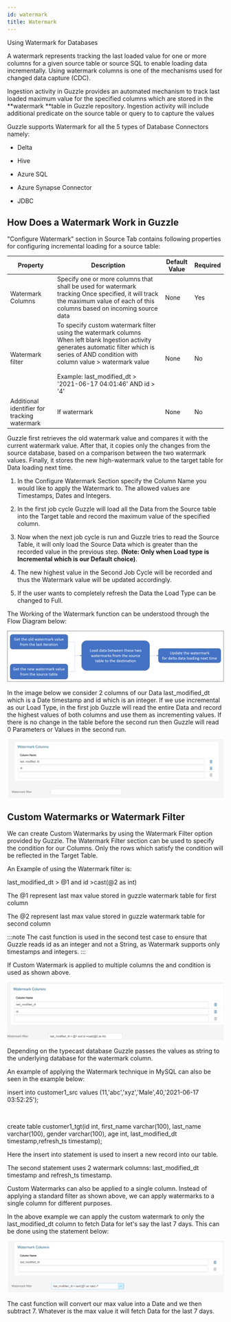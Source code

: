 ```yaml
---
id: watermark
title: Watermark
---
```


Using Watermark for Databases

A watermark represents tracking the last loaded value for one or more columns for a given source table or source SQL to enable loading data incrementally. Using watermark columns is one of the mechanisms used for changed data capture (CDC). 

Ingestion activity in Guzzle provides an automated mechanism to track last loaded maximum value for the specified columns which are stored in the **watermark **table in Guzzle repository. Ingestion activity will include additional predicate on the source table or query to to capture the values 

Guzzle supports Watermark for all the 5 types of Database Connectors namely: 

* Delta

* Hive

* Azure SQL

* Azure Synapse Connector

* JDBC

## How Does a Watermark Work in Guzzle

"Configure Watermark" section in Source Tab contains following properties for configuring  incremental loading for a source table: 

|Property|Description|Default Value|Required|
|--- |--- |--- |--- |
|Watermark Columns|Specify one or more columns that shall be used for watermark tracking Once specified, it will track the maximum value of each of this columns based on incoming source data|None|Yes|
|Watermark filter|To specify custom watermark filter using the watermark columns When left blank Ingestion activity generates automatic filter which  is series of AND condition with column value > watermark value<br/><br/>Example: last_modified_dt > '2021-06-17 04:01:46' AND id > '4'|None|No|
|Additional identifier for tracking watermark|If watermark|None|No|


Guzzle first retrieves the old watermark value and compares it with the current watermark value. After that, it copies only the changes from the source database, based on a comparison between the two watermark values. Finally, it stores the new high-watermark value to the target table for Data loading next time.

1. In the Configure Watermark Section specify the Column Name you would like to apply the Watermark to. The allowed values are Timestamps, Dates and Integers.

2. In the first job cycle Guzzle will load all the Data from the Source table into the Target table and record the maximum value of the specified column.

3. Now when the next job cycle is run and Guzzle tries to read the Source Table, it will only load the Source Data which is greater than the recorded value in the previous step. **(Note: Only when Load type is Incremental which is our Default choice)**.

4. The new highest value in the Second Job Cycle will be recorded and thus the Watermark value will be updated accordingly.

5. If the user wants to completely refresh the Data the Load Type can be changed to Full.

The Working of the Watermark function can be understood through the Flow Diagram below:

![image alt text](/img/docs/how-to-guides/ingest_data/watermark1.png)

In the image below we consider 2 columns of our Data last_modified_dt which is a Date timestamp and id which is an integer. If we use incremental as our Load Type, in the first job Guzzle will read the entire Data and record the highest values of both columns and use them as incrementing values. If there is no change in the table before the second run then Guzzle will read 0 Parameters or Values in the second run.

![image alt text](/img/docs/how-to-guides/ingest_data/watermark2.png)

## Custom Watermarks or Watermark Filter

We can create Custom Watermarks by using the Watermark Filter option provided by Guzzle. The Watermark Filter section can be used to specify the condition for our Columns. Only the rows which satisfy the condition will be reflected in the Target Table.

An Example of using the Watermark filter is:

last_modified_dt > @1 and id >cast(@2 as int)

The @1 represent last max value stored in guzzle watermark table for first column

The @2 represent last max value stored in guzzle watermark table for second column

:::note
The cast function is used in the second test case to ensure that Guzzle reads id as an integer and not a String, as Watermark supports only timestamps and integers.
:::

If Custom Watermark is applied to multiple columns the and condition is used as shown above.

![image alt text](/img/docs/how-to-guides/ingest_data/watermark3.png)

Depending on the typecast database Guzzle passes the values as string to the underlying database for the watermark column.

An example of applying the Watermark technique in MySQL can also be seen in the example below:

insert into customer1_src values (11,'abc','xyz','Male',40,'2021-06-17 03:52:25');  

​

create table customer1_tgt(id int, first_name varchar(100), last_name varchar(100), gender varchar(100), age int, last_modified_dt timestamp,refresh_ts timestamp);   

Here the insert into statement is used to insert a new record into our table. 

The second statement uses 2 watermark columns: last_modified_dt timestamp and refresh_ts timestamp.

Custom Watermarks can also be applied to a single column. Instead of applying a standard filter as shown above, we can apply watermarks to a single column for different purposes. 

In the above example we can apply the custom watermark to only the last_modified_dt column to fetch Data for let's say the last 7 days. This can be done using the statement below:

![image alt text](/img/docs/how-to-guides/ingest_data/watermark4.png)

The cast function will convert our max value into a Date and we then subtract 7. Whatever is the max value it will fetch Data for the last 7 days.

